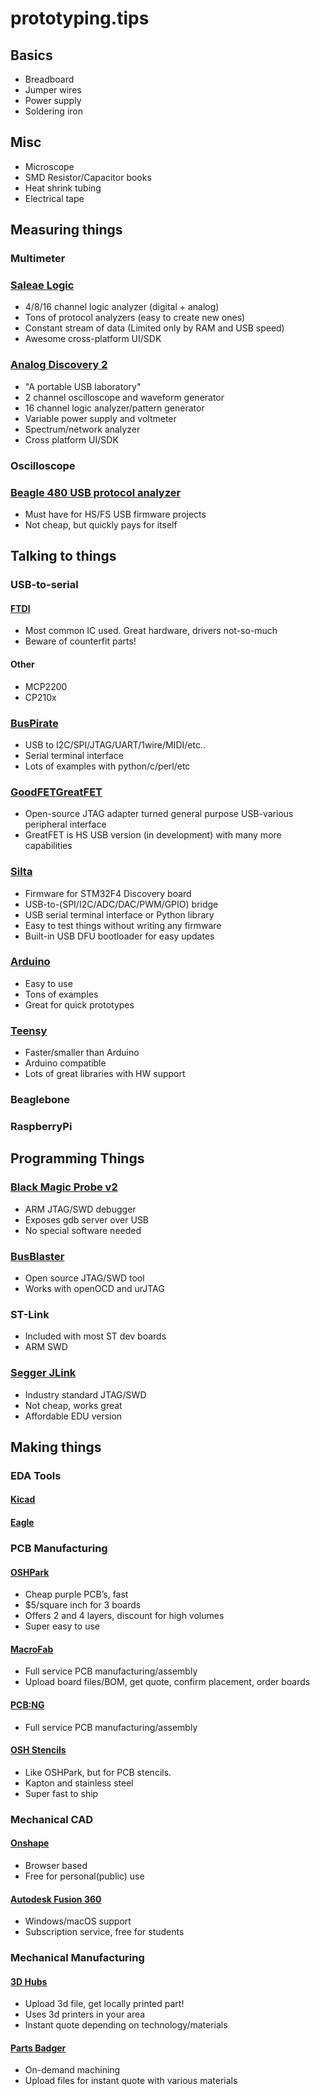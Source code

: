 # prototyping.tips

## Basics
* Breadboard
* Jumper wires
* Power supply
* Soldering iron

## Misc
* Microscope
* SMD Resistor/Capacitor books
* Heat shrink tubing
* Electrical tape

## Measuring things

### Multimeter

### [Saleae Logic](http://saleae.com)
* 4/8/16 channel logic analyzer (digital + analog)
* Tons of protocol analyzers (easy to create new ones)
* Constant stream of data (Limited only by RAM and USB speed)
* Awesome cross-platform UI/SDK

### [Analog Discovery 2](http://analogdiscovery.com/)
* "A portable USB laboratory"
* 2 channel oscilloscope and waveform generator
* 16 channel logic analyzer/pattern generator
* Variable power supply and voltmeter
* Spectrum/network analyzer
* Cross platform UI/SDK

### Oscilloscope

### [Beagle 480 USB protocol analyzer](http://www.totalphase.com/products/beagle-usb480/)
* Must have for HS/FS USB firmware projects
* Not cheap, but quickly pays for itself

## Talking to things

### USB-to-serial
#### [FTDI](http://www.ftdichip.com)
* Most common IC used. Great hardware, drivers not-so-much
* Beware of counterfit parts!

#### Other
* MCP2200
* CP210x

### [BusPirate](http://dangerousprototypes.com/docs/Bus_Pirate)
* USB to I2C/SPI/JTAG/UART/1wire/MIDI/etc..
* Serial terminal interface
* Lots of examples with python/c/perl/etc

### [GoodFET](http://goodfet.sourceforge.net/)[GreatFET](http://greatscottgadgets.com/greatfet/)
* Open-source JTAG adapter turned general purpose USB-various peripheral interface
* GreatFET is HS USB version (in development) with many more capabilities

### [Silta](http://github.com/alvarop/silta)
* Firmware for STM32F4 Discovery board
* USB-to-(SPI/I2C/ADC/DAC/PWM/GPIO) bridge
* USB serial terminal interface or Python library
* Easy to test things without writing any firmware
* Built-in USB DFU bootloader for easy updates

### [Arduino](http://www.arduino.cc)
* Easy to use
* Tons of examples
* Great for quick prototypes

### [Teensy](http://pjrc.com/teensy)
* Faster/smaller than Arduino
* Arduino compatible
* Lots of great libraries with HW support

### Beaglebone

### RaspberryPi

## Programming Things

### [Black Magic Probe v2](http://1bitsquared.com/products/black-magic-probe)
* ARM JTAG/SWD debugger
* Exposes gdb server over USB
* No special software needed

### [BusBlaster](http://dangerousprototypes.com/docs/Bus_Blaster)
* Open source JTAG/SWD tool
* Works with openOCD and urJTAG

### ST-Link
* Included with most ST dev boards
* ARM SWD

### [Segger JLink](http://www.segger.com/jlink-debug-probes.html)
* Industry standard JTAG/SWD
* Not cheap, works great
* Affordable EDU version

## Making things
### EDA Tools
#### [Kicad](http://kicad-pcb.org)
#### [Eagle](http://www.autodesk.com/products/eagle/overview)

### PCB Manufacturing
#### [OSHPark](http://oshpark.com/)
* Cheap purple PCB’s, fast
* $5/square inch for 3 boards
* Offers 2 and 4 layers, discount for high volumes
* Super easy to use

#### [MacroFab](http://macrofab.com/)
* Full service PCB manufacturing/assembly
* Upload board files/BOM, get quote, confirm placement, order boards

#### [PCB:NG](http://pcb.ng/)
* Full service PCB manufacturing/assembly

#### [OSH Stencils](http://www.oshstencils.com)
* Like OSHPark, but for PCB stencils.
* Kapton and stainless steel
* Super fast to ship

### Mechanical CAD
#### [Onshape](http://www.onshape.com)
* Browser based
* Free for personal(public) use

#### [Autodesk Fusion 360](http://www.autodesk.com/products/fusion-360/overview)
* Windows/macOS support
* Subscription service, free for students

### Mechanical Manufacturing
#### [3D Hubs](http://www.3dhubs.com)
* Upload 3d file, get locally printed part!
* Uses 3d printers in your area
* Instant quote depending on technology/materials

#### [Parts Badger](http://parts-badger.com)
* On-demand machining
* Upload files for instant quote with various materials
